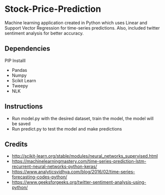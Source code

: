 # Stock-Price-Prediction
Machine learning application created in Python which uses Linear and Support Vector Regression for time-series predictions. Also, included twitter sentiment analysis for better accuracy.

## Dependencies
PIP Installl
- Pandas
- Numpy
- Scikit Learn
- Tweepy
- NLK

## Instructions
 - Run model.py with the desired dataset, train the model, the model will be saved
 - Run predict.py to test the model and make predictions
 
 ## Credits
 - http://scikit-learn.org/stable/modules/neural_networks_supervised.html
 - https://machinelearningmastery.com/time-series-prediction-lstm-recurrent-neural-networks-python-keras/
 - https://www.analyticsvidhya.com/blog/2016/02/time-series-forecasting-codes-python/
 - https://www.geeksforgeeks.org/twitter-sentiment-analysis-using-python/
